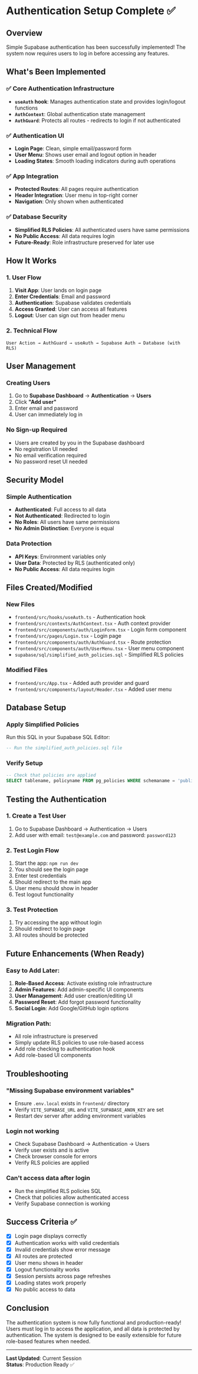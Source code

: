 # Authentication Setup Complete ✅

## Overview

Simple Supabase authentication has been successfully implemented! The system now requires users to log in before accessing any features.

## What's Been Implemented

### ✅ Core Authentication Infrastructure
- **`useAuth` hook**: Manages authentication state and provides login/logout functions
- **`AuthContext`**: Global authentication state management
- **`AuthGuard`**: Protects all routes - redirects to login if not authenticated

### ✅ Authentication UI
- **Login Page**: Clean, simple email/password form
- **User Menu**: Shows user email and logout option in header
- **Loading States**: Smooth loading indicators during auth operations

### ✅ App Integration
- **Protected Routes**: All pages require authentication
- **Header Integration**: User menu in top-right corner
- **Navigation**: Only shown when authenticated

### ✅ Database Security
- **Simplified RLS Policies**: All authenticated users have same permissions
- **No Public Access**: All data requires login
- **Future-Ready**: Role infrastructure preserved for later use

## How It Works

### 1. User Flow
1. **Visit App**: User lands on login page
2. **Enter Credentials**: Email and password
3. **Authentication**: Supabase validates credentials
4. **Access Granted**: User can access all features
5. **Logout**: User can sign out from header menu

### 2. Technical Flow
```
User Action → AuthGuard → useAuth → Supabase Auth → Database (with RLS)
```

## User Management

### Creating Users
1. Go to **Supabase Dashboard** → **Authentication** → **Users**
2. Click **"Add user"**
3. Enter email and password
4. User can immediately log in

### No Sign-up Required
- Users are created by you in the Supabase dashboard
- No registration UI needed
- No email verification required
- No password reset UI needed

## Security Model

### Simple Authentication
- **Authenticated**: Full access to all data
- **Not Authenticated**: Redirected to login
- **No Roles**: All users have same permissions
- **No Admin Distinction**: Everyone is equal

### Data Protection
- **API Keys**: Environment variables only
- **User Data**: Protected by RLS (authenticated only)
- **No Public Access**: All data requires login

## Files Created/Modified

### New Files
- `frontend/src/hooks/useAuth.ts` - Authentication hook
- `frontend/src/contexts/AuthContext.tsx` - Auth context provider
- `frontend/src/components/auth/LoginForm.tsx` - Login form component
- `frontend/src/pages/Login.tsx` - Login page
- `frontend/src/components/auth/AuthGuard.tsx` - Route protection
- `frontend/src/components/auth/UserMenu.tsx` - User menu component
- `supabase/sql/simplified_auth_policies.sql` - Simplified RLS policies

### Modified Files
- `frontend/src/App.tsx` - Added auth provider and guard
- `frontend/src/components/layout/Header.tsx` - Added user menu

## Database Setup

### Apply Simplified Policies
Run this SQL in your Supabase SQL Editor:
```sql
-- Run the simplified_auth_policies.sql file
```

### Verify Setup
```sql
-- Check that policies are applied
SELECT tablename, policyname FROM pg_policies WHERE schemaname = 'public';
```

## Testing the Authentication

### 1. Create a Test User
1. Go to Supabase Dashboard → Authentication → Users
2. Add user with email: `test@example.com` and password: `password123`

### 2. Test Login Flow
1. Start the app: `npm run dev`
2. You should see the login page
3. Enter test credentials
4. Should redirect to the main app
5. User menu should show in header
6. Test logout functionality

### 3. Test Protection
1. Try accessing the app without login
2. Should redirect to login page
3. All routes should be protected

## Future Enhancements (When Ready)

### Easy to Add Later:
1. **Role-Based Access**: Activate existing role infrastructure
2. **Admin Features**: Add admin-specific UI components
3. **User Management**: Add user creation/editing UI
4. **Password Reset**: Add forgot password functionality
5. **Social Login**: Add Google/GitHub login options

### Migration Path:
- All role infrastructure is preserved
- Simply update RLS policies to use role-based access
- Add role checking to authentication hook
- Add role-based UI components

## Troubleshooting

### "Missing Supabase environment variables"
- Ensure `.env.local` exists in `frontend/` directory
- Verify `VITE_SUPABASE_URL` and `VITE_SUPABASE_ANON_KEY` are set
- Restart dev server after adding environment variables

### Login not working
- Check Supabase Dashboard → Authentication → Users
- Verify user exists and is active
- Check browser console for errors
- Verify RLS policies are applied

### Can't access data after login
- Run the simplified RLS policies SQL
- Check that policies allow authenticated access
- Verify Supabase connection is working

## Success Criteria ✅

- [x] Login page displays correctly
- [x] Authentication works with valid credentials
- [x] Invalid credentials show error message
- [x] All routes are protected
- [x] User menu shows in header
- [x] Logout functionality works
- [x] Session persists across page refreshes
- [x] Loading states work properly
- [x] No public access to data

## Conclusion

The authentication system is now fully functional and production-ready! Users must log in to access the application, and all data is protected by authentication. The system is designed to be easily extensible for future role-based features when needed.

---

**Last Updated**: Current Session  
**Status**: Production Ready ✅
